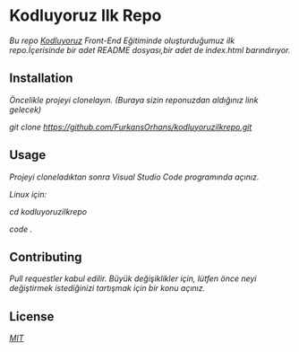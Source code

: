 # Kodluyoruz Ilk Repo
*Bu repo [Kodluyoruz](https://app.patika.dev/paths/baslangic-seviye-frontend-web-development-patikasi) Front-End Eğitiminde oluşturduğumuz ilk repo.İçerisinde bir adet README dosyası,bir adet de index.html barındırıyor.*



## Installation
*Öncelikle projeyi clonelayın. (Buraya sizin reponuzdan aldığınız link gelecek)*

*git clone https://github.com/FurkansOrhans/kodluyoruzilkrepo.git*



## Usage
*Projeyi cloneladıktan sonra Visual Studio Code programında açınız.*

*Linux için:*

*cd kodluyoruzilkrepo*

*code .*

## Contributing
*Pull requestler kabul edilir. Büyük değişiklikler için, lütfen önce neyi değiştirmek istediğinizi tartışmak için bir konu açınız.*

## License
[*MIT*](https://choosealicense.com/licenses/mit/)

